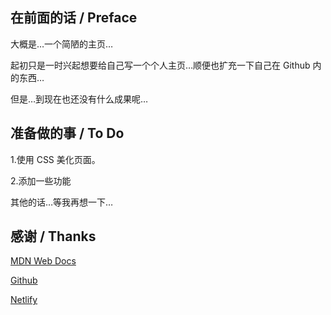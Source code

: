 ## 在前面的话 / Preface

大概是…一个简陋的主页…

起初只是一时兴起想要给自己写一个个人主页…顺便也扩充一下自己在 Github 内的东西…

但是…到现在也还没有什么成果呢…

## 准备做的事 / To Do

1.使用 CSS 美化页面。  

2.添加一些功能

其他的话…等我再想一下…

## 感谢 / Thanks

[MDN Web Docs](https://developer.mozilla.org/)

[Github](https://github.com/)

[Netlify](https://www.netlify.com/)
